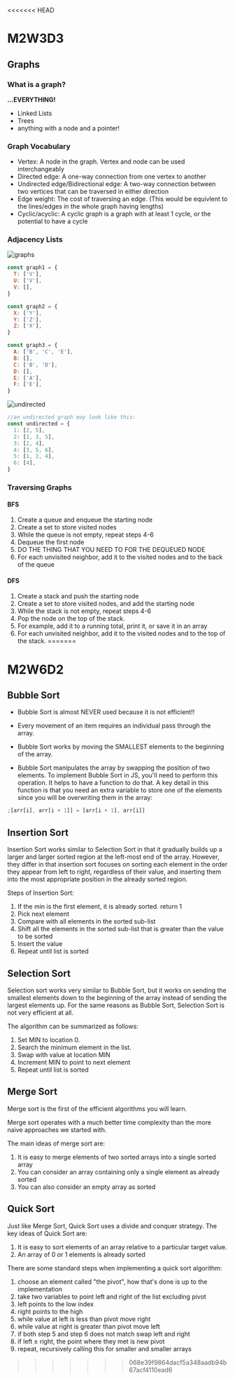 <<<<<<< HEAD
# M2W3D3

## Graphs

### What is a graph?

**...EVERYTHING!**

- Linked Lists
- Trees
- anything with a node and a pointer!

### Graph Vocabulary

- Vertex: A node in the graph. Vertex and node can be used interchangeably
- Directed edge: A one-way connection from one vertex to another
- Undirected edge/Bidirectional edge: A two-way connection between two vertices
  that can be traversed in either direction
- Edge weight: The cost of traversing an edge. (This would be equivlent to the
  lines/edges in the whole graph having lengths)
- Cyclic/acyclic: A cyclic graph is a graph with at least 1 cycle, or the
  potential to have a cycle

### Adjacency Lists

![graphs](https://s3-us-west-1.amazonaws.com/appacademy-open-assets/data_structures_algorithms/graphs/images/graphs.png)

```js
const graph1 = {
  T: ['V'],
  U: ['V'],
  V: [],
}

const graph2 = {
  X: ['Y'],
  Y: ['Z'],
  Z: ['X'],
}

const graph3 = {
  A: ['B', 'C', 'E'],
  B: [],
  C: ['B', 'D'],
  D: [],
  E: ['A'],
  F: ['E'],
}
```

![undirected](https://appacademy-open-assets.s3-us-west-1.amazonaws.com/Modular-Curriculum/content/computer-science/images/basic_graph.svg)

```js
//an undirected graph may look like this:
const undirected = {
  1: [2, 5],
  2: [1, 3, 5],
  3: [2, 4],
  4: [3, 5, 6],
  5: [1, 2, 4],
  6: [4],
}
```

### Traversing Graphs

#### BFS

1. Create a queue and enqueue the starting node
2. Create a set to store visited nodes
3. While the queue is not empty, repeat steps 4-6
4. Dequeue the first node
5. DO THE THING THAT YOU NEED TO FOR THE DEQUEUED NODE
6. For each unvisited neighbor, add it to the visited nodes and to the back of
   the queue

#### DFS

1. Create a stack and push the starting node
2. Create a set to store visited nodes, and add the starting node
3. While the stack is not empty, repeat steps 4-6
4. Pop the node on the top of the stack.
5. For example, add it to a running total, print it, or save it in an array
6. For each unvisited neighbor, add it to the visited nodes and to the top
   of the stack.
=======
# M2W6D2

## Bubble Sort

- Bubble Sort is almost NEVER used because it is not efficient!!

- Every movement of an item requires an individual pass through the array.

- Bubble Sort works by moving the SMALLEST elements to the beginning of the array.

- Bubble Sort manipulates the array by swapping the position of two elements. To
  implement Bubble Sort in JS, you'll need to perform this operation. It helps to
  have a function to do that. A key detail in this function is that you need an
  extra variable to store one of the elements since you will be overwriting them
  in the array:

```js
;[arr[i], arr[i + 1]] = [arr[i + 1], arr[i]]
```

## Insertion Sort

Insertion Sort works similar to Selection Sort in that it gradually builds up a
larger and larger sorted region at the left-most end of the array. However, they
differ in that insertion sort focuses on sorting each element in the order they
appear from left to right, regardless of their value, and inserting them into
the most appropriate position in the already sorted region.

Steps of Insertion Sort:

1. If the min is the first element, it is already sorted. return 1
2. Pick next element
3. Compare with all elements in the sorted sub-list
4. Shift all the elements in the sorted sub-list that is greater than the value
   to be sorted
5. Insert the value
6. Repeat until list is sorted

## Selection Sort

Selection sort works very similar to Bubble Sort, but it works on sending the
smallest elements down to the beginning of the array instead of sending the
largest elements up. For the same reasons as Bubble Sort, Selection Sort is not
very efficient at all.

The algorithm can be summarized as follows:

1. Set MIN to location 0.
2. Search the minimum element in the list.
3. Swap with value at location MIN
4. Increment MIN to point to next element
5. Repeat until list is sorted

## Merge Sort

Merge sort is the first of the efficient algorithms you will learn.

Merge sort operates with a much better time complexity than the more naive
approaches we started with.

The main ideas of merge sort are:

1. It is easy to merge elements of two sorted arrays into a single sorted array
2. You can consider an array containing only a single element as already sorted
3. You can also consider an empty array as sorted

## Quick Sort

Just like Merge Sort, Quick Sort uses a divide and conquer strategy. The key
ideas of Quick Sort are:

1. It is easy to sort elements of an array relative to a particular target
   value.
2. An array of 0 or 1 elements is already sorted

There are some standard steps when implementing a quick sort algorithm:

1. choose an element called "the pivot", how that's done is up to the
   implementation
2. take two variables to point left and right of the list excluding pivot
3. left points to the low index
4. right points to the high
5. while value at left is less than pivot move right
6. while value at right is greater than pivot move left
7. if both step 5 and step 6 does not match swap left and right
8. if left ≥ right, the point where they met is new pivot
9. repeat, recursively calling this for smaller and smaller arrays
>>>>>>> 068e39f9864dacf5a348aadb94b67acf4110ead6
